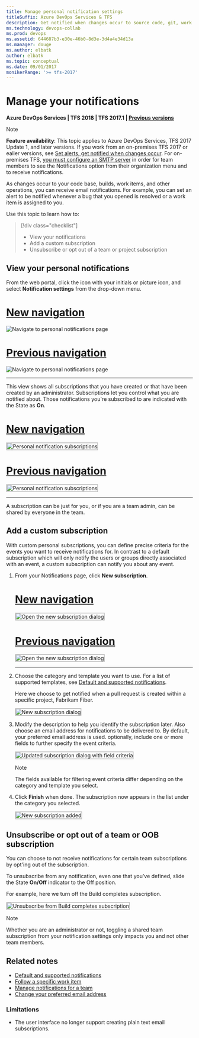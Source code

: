 ```yaml
---
title: Manage personal notification settings
titleSuffix: Azure DevOps Services & TFS
description: Get notified when changes occur to source code, git, work items, and builds when using Azure DevOps Servicesand Team Foundation Server (TFS)
ms.technology: devops-collab
ms.prod: devops
ms.assetid: 644687b3-e30e-46b0-8d3e-3d4a4e34d13a
ms.manager: douge
ms.author: elbatk
author: elbatk
ms.topic: conceptual
ms.date: 09/01/2017
monikerRange: '>= tfs-2017'
---
```



# Manage your notifications

<b>Azure DevOps Services | TFS 2018 | TFS 2017.1 | [Previous versions](../boards/queries/alerts-and-notifications.md)</b> 

>[!NOTE]  
>**Feature availability**: This topic applies to Azure DevOps Services, TFS 2017 Update 1, and later versions. If you work from an on-premises TFS 2017 or ealier versions, see [Set alerts, get notified when changes occur](../boards/queries/alerts-and-notifications.md). For on-premises TFS, [you must configure an SMTP server](/tfs/server/admin/setup-customize-alerts) in order for team members to see the Notifications option from their organization menu and to  receive notifications. 
 
As changes occur to your code base, builds, work items, and other operations, you can receive email notifications. For example, you can set an alert to be notified whenever a bug that you opened is resolved or a work item is assigned to you. 

Use this topic to learn how to:

> [!div class="checklist"]   
> * View your notifications    
> * Add a custom subscription      
> * Unsubscribe or opt out of a team or project subscription   


## View your personal notifications 

From the web portal, click the icon with your initials or picture icon, and select **Notification settings** from the drop-down menu. 

   # [New navigation](#tab/new-nav)
   ![Navigate to personal notifications page](_img/nav-personal-notifications-hub-newnav.png)

   # [Previous navigation](#tab/previous-nav)
   ![Navigate to personal notifications page](_img/nav-personal-notifications-hub.png)

   ---

This view shows all subscriptions that you have created or that have been created by an administrator. Subscriptions let you control what you are notified about. Those notifications you're subscribed to are indicated with the State as **On**. 

   # [New navigation](#tab/new-nav)
   <img src="_img/unsubscribe-personal-notifications-newnav.png" alt="Personal notification subscriptions" style="border: 2px solid #C3C3C3;" />

   # [Previous navigation](#tab/previous-nav)
   <img src="_img/unsubscribe-personal-notifications.png" alt="Personal notification subscriptions" style="border: 2px solid #C3C3C3;" />
   
   ---


A subscription can be just for you, or if you are a team admin, can be shared by everyone in the team. 

## Add a custom subscription

With custom personal subscriptions, you can define precise criteria for the events you want to receive notifications for. In contrast to a default subscription which will only notify the users or groups directly associated with an event, a custom subscription can notify you about any event. 

1. From your Notifications page, click **New subscription**. 

   # [New navigation](#tab/new-nav)
   <img src="_img/manage-personal-notifications-new-subscription-newnav.png" alt="Open the new subscription dialog" style="border: 2px solid #C3C3C3;" />

   # [Previous navigation](#tab/previous-nav)
   <img src="_img/manage-personal-notifications-new-subscription.png" alt="Open the new subscription dialog" style="border: 2px solid #C3C3C3;" />
   
   ---
	
2. Choose the category and template you want to use. For a list of supported templates, see [Default and supported notifications](oob-built-in-notifications.md).

	Here we choose to get notified when a pull request is created within a specific project, Fabrikam Fiber.   

	<img src="_img/manage-personal-notifications-new-subscription-dialog.png" alt="New subscription dialog" style="border: 2px solid #C3C3C3;" />

3. Modify the description to help you identify the subscription later. Also choose an email address for notifications to be delivered to. By default, your preferred email address is used. optionally, include one or more fields to further specify the event criteria. 

	<img src="_img/manage-personal-notifications-complete-pull-request-subscription.png" alt="Updated subscription dialog with field criteria" style="border: 2px solid #C3C3C3;" />

	> [!NOTE]   
	> The fields available for filtering event criteria differ depending on the category and template you select.   

4. Click **Finish** when done. The subscription now appears in the list under the category you selected. 

	<img src="_img/manage-personal-notifications-subscription-added.png" alt="New subscription added" style="border: 2px solid #C3C3C3;" />


## Unsubscribe or opt out of a team or OOB subscription

You can choose to not receive notifications for certain team subscriptions by opt'ing out of the subscription.

To unsubscribe from any notification, even one that you've defined, slide the State **On/Off** indicator to the Off position. 
 
For example, here we turn off the Build completes subscription.   

<img src="_img/unsubscribe-from-build-completes.png" alt="Unsubscribe from Build completes subscription" style="border: 2px solid #C3C3C3;" />

>[!NOTE]  
>Whether you are an administrator or not, toggling a shared team subscription from your notification settings only impacts you and not other team members.



<!--- TFS 2017 Update 1 settings 
To manage your notification settings, select the Notifications option under the profile menu:
	
![Access personal notifications settings via the profile menu](../project/wiki/_img/personal-profile-menu.png)

Learn more about [team subscriptions](manage-team-notifications.md).

![Personal notification settings](../project/wiki/_img/personal-notifications.png)

From this view, you can create, edit, disable, or delete custom subscriptions that you have created for yourself. You can also see shared team subscriptions.

## Create a subscription

1. From your Notifications, click **New**.
	
3. Select the type of activity you want to be notified about.
	
	![Select event category and template](../project/wiki/_img/new-sub-page1.png)

4. Provide a description to help you identify the subscription later. Also choose an email address for notifications to be delivered to. By default, your preferred email address is used.

	![Select event category and template](../project/wiki/_img/new-sub-description-and-delivery.png)

5. Choose whether you want to receive notifications about activity in all projects or only a specific project.

	![Select scope](../project/wiki/_img/new-sub-scope.png)

6. Optionally configure additional filter criteria.

	![Select scope](../project/wiki/_img/new-sub-filter-conditions.png)

7. Click **Finish** to save the new subscription.

## Opt out of a team subscription

You can choose to not receive notifications for certain team subscriptions by opt'ing out of the subscription.

1. Open your notifications settings from the profile menu.
	
	![Access personal notifications settings via the profile menu](../project/wiki/_img/personal-profile-menu.png)

2. Find the team subscription in the shared subscriptions section.

	![Shared subscriptions list](../project/wiki/_img/shared-sub.png)

3. Click the toggle to opt out of receiving notifications for this subscription.

    ![Opt'ed out of a shared sub](../project/wiki/_img/shared-sub-opt-out.png)

-->

## Related notes

- [Default and supported notifications](oob-built-in-notifications.md)
- [Follow a specific work item](../boards/work-items/follow-work-items.md)  
- [Manage notifications for a team](howto-manage-team-notifications.md)  
- [Change your preferred email address](change-email-address.md)

### Limitations

* The user interface no longer support creating plain text email subscriptions.